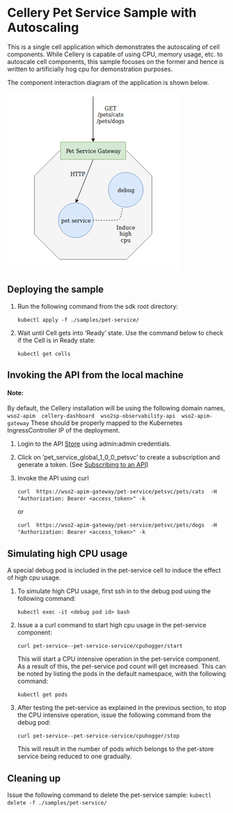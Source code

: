 # Cellery Pet Service Sample with Autoscaling

This is a single cell application which demonstrates the autoscaling of cell components. While Cellery is capable of 
using CPU, memory usage, etc. to autoscale cell components, this sample focuses on the former and hence is written to 
artificially hog cpu for demonstration purposes. 

The component interaction diagram of the application is shown below.

![samples-pet-service](pet-service.png)

## Deploying the sample
1. Run the following command from the sdk root directory:
    ```
    kubectl apply -f ./samples/pet-service/
    ```
2. Wait until Cell gets into ‘Ready’ state. Use the command below to check if the Cell is in Ready state: 
    ```
    kubectl get cells 
    ```

## Invoking the API from the local machine
#### Note: 
By default, the Cellery installation will be using the following domain names,
    ```
    wso2-apim 
    cellery-dashboard 
    wso2sp-observability-api 
    wso2-apim-gateway
    ```
These should be properly mapped to the Kubernetes IngressController IP of the deployment.

1. Login to the API [Store](https://wso2-apim/store/) using admin:admin credentials.

2. Click on ‘pet_service_global_1_0_0_petsvc’ to create a subscription and generate a token. 
(See  [Subscribing to an API](https://docs.wso2.com/display/AM260/Subscribe+to+an+API))

3. Invoke the API using curl

    ```
    curl  https://wso2-apim-gateway/pet-service/petsvc/pets/cats  -H "Authorization: Bearer <access_token>" -k
    ```
    or
    ```    
    curl  https://wso2-apim-gateway/pet-service/petsvc/pets/dogs  -H "Authorization: Bearer <access_token>" -k
    ```

## Simulating high CPU usage

A special debug pod is included in the pet-service cell to induce the effect of high cpu usage. 

1. To simulate high CPU usage, first ssh in to the debug pod using the following command:
   ```
   kubectl exec -it <debug pod id> bash 
   ```
   
2. Issue a a curl command to start high cpu usage in the pet-service component: 
   ```
   curl pet-service--pet-service-service/cpuhogger/start 
   ```
   
   This will start a CPU intensive operation in the pet-service component. As a result of this, the pet-service pod 
   count will get increased. This can be noted by listing the pods in the default namespace, with the following command:
   ```
   kubectl get pods
   ```
   
3. After testing the pet-service as explained in the previous section, to stop the CPU intensive operation, issue the 
following command from the debug pod: 
   ```
   curl pet-service--pet-service-service/cpuhogger/stop
   ```
   
   This will result in the number of pods which belongs to the pet-store service being reduced to one gradually.  
   
   
## Cleaning up
Issue the following command to delete the pet-service sample:
    ```
    kubectl delete -f ./samples/pet-service/
    ```    